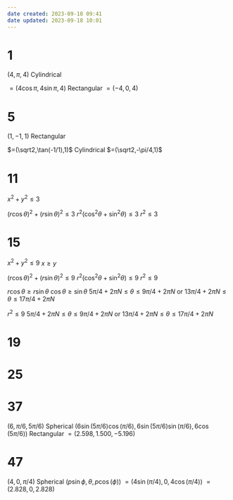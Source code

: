 ```yaml
---
date created: 2023-09-18 09:41
date updated: 2023-09-18 10:01
---
```


# 1

$(4,\pi,4)$ Cylindrical

$=(4\cos\pi,4\sin\pi,4)$ Rectangular
$=(-4,0,4)$

# 5

$(1,-1,1)$ Rectangular

$=(\sqrt2,\tan(-1/1),1)$ Cylindrical
$=(\sqrt2,-\pi/4,1)$

# 11

$x^2+y^2\le3$

$(r\cos\theta)^2+(r\sin\theta)^2\le3$
$r^2(\cos^2\theta+\sin^2\theta)\le3$
$r^2\le3$

# 15


$x^2+y^2\le9$
$x\ge y$

$(r\cos\theta)^2+(r\sin\theta)^2\le9$
$r^2(\cos^2\theta+\sin^2\theta)\le9$
$r^2\le9$

$r\cos\theta\ge r\sin\theta$
$\cos\theta\ge\sin\theta$
$5\pi/4+2\pi N\le \theta\le 9\pi/4+2\pi N$ or $13\pi/4+2\pi N\le \theta\le 17\pi/4+2\pi N$

$r^2\le9$
$5\pi/4+2\pi N\le \theta\le 9\pi/4+2\pi N$ or $13\pi/4+2\pi N\le \theta\le 17\pi/4+2\pi N$

# 19



# 25



# 37

$(6,\pi/6,5\pi/6)$ Spherical
$(6\sin(5\pi/6)\cos(\pi/6),6\sin(5\pi/6)\sin(\pi/6),6\cos(5\pi/6))$ Rectangular
$=(2.598,1.500,-5.196)$

# 47

$(4,0,\pi/4)$ Spherical
$(p\sin\phi,\theta,p\cos(\phi))$
$=(4\sin(\pi/4),0,4\cos(\pi/4))$
$=(2.828,0,2.828)$
